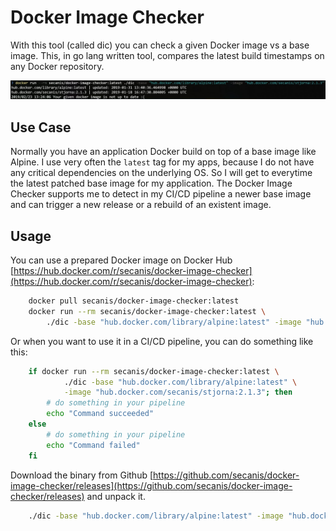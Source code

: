 # Docker Image Checker

With this tool (called dic) you can check a given Docker image vs a base image.
This, in go lang written tool, compares the latest build timestamps on any Docker repository.

![](./images/screenshot.jpg)

## Use Case

Normally you have an application Docker build on top of a base image like Alpine.
I use very often the `latest` tag for my apps, because I do not have any critical dependencies on the underlying OS.
So I will get to everytime the latest patched base image for my application.
The Docker Image Checker supports me to detect in my CI/CD pipeline a newer base image and can trigger a new release or a rebuild of an existent image.

## Usage

You can use a prepared Docker image on Docker Hub [https://hub.docker.com/r/secanis/docker-image-checker](https://hub.docker.com/r/secanis/docker-image-checker):

```bash
    docker pull secanis/docker-image-checker:latest
    docker run --rm secanis/docker-image-checker:latest \
        ./dic -base "hub.docker.com/library/alpine:latest" -image "hub.docker.com/secanis/stjorna:2.1.3"
```

Or when you want to use it in a CI/CD pipeline, you can do something like this:

```bash
    if docker run --rm secanis/docker-image-checker:latest \
            ./dic -base "hub.docker.com/library/alpine:latest" \
            -image "hub.docker.com/secanis/stjorna:2.1.3"; then
        # do something in your pipeline
        echo "Command succeeded"
    else
        # do something in your pipeline
        echo "Command failed"
    fi
```

Download the binary from Github [https://github.com/secanis/docker-image-checker/releases](https://github.com/secanis/docker-image-checker/releases) and unpack it.

```bash
    ./dic -base "hub.docker.com/library/alpine:latest" -image "hub.docker.com/secanis/stjorna:2.1.3"
```